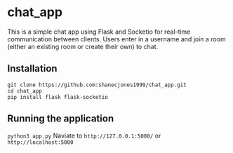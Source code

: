 # chat_app

This is a simple chat app using Flask and Socketio for real-time communication between clients. Users enter in a username and join a room 
(either an existing room or create their own) to chat.

## Installation
```
git clone https://github.com:shanecjones1999/chat_app.git
cd chat_app
pip install flask flask-socketio
```

## Running the application
`python3 app.py`
Naviate to `http://127.0.0.1:5000/` or `http://localhost:5000`
